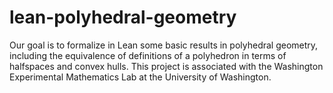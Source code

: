 # lean-polyhedral-geometry

Our goal is to formalize in Lean some basic results in polyhedral geometry, including the equivalence of definitions of a polyhedron in terms of halfspaces and convex hulls.  This project is associated with the Washington Experimental Mathematics Lab at the University of Washington.
